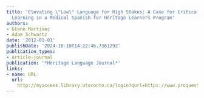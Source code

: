 ```yaml
---
title: 'Elevating \"Low\" Language for High Stakes: A Case for Critical, Community-Based
  Learning in a Medical Spanish for Heritage Learners Program'
authors:
- Glenn Martinez
- Adam Schwartz
date: '2012-01-01'
publishDate: '2024-10-10T14:22:46.736129Z'
publication_types:
- article-journal
publication: '*Heritage Language Journal*'
links:
- name: URL
  url: 
    http://myaccess.library.utoronto.ca/login?qurl=https://www.proquest.com/docview/1314330346?accountid=14771&bdid=38382&_bd=P8tkbY7DcuxMDcQfQictrOo0Lxo%3D
---
```

